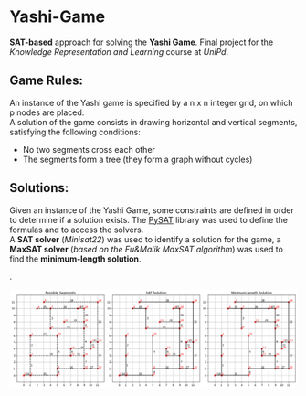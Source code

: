 # Yashi-Game

__SAT-based__ approach for solving the __Yashi Game__. Final project for the _Knowledge Representation and Learning_ course at _UniPd_.

## Game Rules:

An instance of the Yashi game is specified by a n x n integer grid, on which p nodes are placed.  
A solution of the game consists in drawing horizontal and vertical segments, satisfying the following conditions:
- No two segments cross each other
- The segments form a tree (they form a graph without cycles)

## Solutions:

Given an instance of the Yashi Game, some constraints are defined in order to determine if a solution exists. The [PySAT](https://pysathq.github.io/) library was used to define the formulas and to access the solvers.  
A __SAT solver__ (_Minisat22_) was used to identify a solution for the game, a __MaxSAT solver__ (_based on the Fu&Malik MaxSAT algorithm_) was used to find the __minimum-length solution__.  

.

![Plots of a Yashi Game solution](https://github.com/federicochiarello/Yashi-Game/blob/master/img/yashi_solutions.png)
